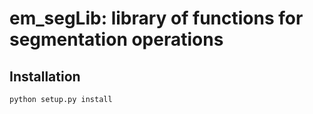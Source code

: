 # em_segLib: library of functions for segmentation operations

## Installation
```python setup.py install```
